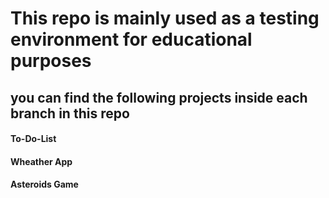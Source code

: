 # This repo is mainly used as a testing environment for educational purposes
## you can find the following projects inside each branch in this repo

#### To-Do-List
#### Wheather App
#### Asteroids Game

